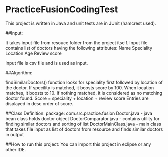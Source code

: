 # PracticeFusionCodingTest

This project is written in Java and unit tests are in JUnit (hamcrest used).

##Input:

It takes input file from resouce folder from the project itself. Input file contains list of doctors having the following attributes:
Name
Speciality
Location
Age
Review score

Input file is csv file and is used as input.

##Algorithm:

findSimilarDoctors() function looks for speciality first followed by location of the doctor. If specility is matched, it boosts score by 100. When location matches, it boosts to 10. If nothing matched, it is considered as no matching doctor found.
Score = speciality + location + review score
Entries are displayed in desc order of score.

##Class Definition:
package: com.src.practice.fusion
Doctor.java - java bean class holds doctor object
DoctorComparator.java - contains utility for finding similar doctors and sorting of list
DoctorMainClass.java - main class that takes file input as list of doctors from resource and finds similar doctors in output

##How to run this project:
You can import this project in eclipse or any other IDE.